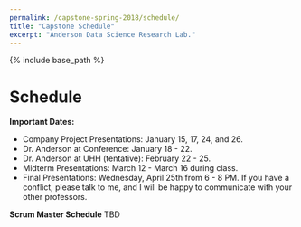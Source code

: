 ```yaml
---
permalink: /capstone-spring-2018/schedule/
title: "Capstone Schedule"
excerpt: "Anderson Data Science Research Lab."
---
```


{% include base_path %}

# Schedule
<b>Important Dates:</b>
* Company Project Presentations: January 15, 17, 24, and 26.
* Dr. Anderson at Conference: January 18 - 22.
* Dr. Anderson at UHH (tentative): February 22 - 25.
* Midterm Presentations: March 12 - March 16 during class.
* Final Presentations: Wednesday, April 25th from 6 - 8 PM. If you have a conflict, please talk to me, and I will be happy to communicate with your other professors.

<b>Scrum Master Schedule</b>
TBD

